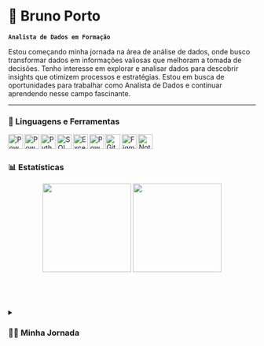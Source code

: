 # 👾 Bruno Porto

**`Analista de Dados em Formação`**

Estou começando minha jornada na área de análise de dados, onde busco transformar dados em informações valiosas que melhoram a tomada de decisões. Tenho interesse em explorar e analisar dados para descobrir insights que otimizem processos e estratégias. Estou em busca de oportunidades para trabalhar como Analista de Dados e continuar aprendendo nesse campo fascinante.

---

### 🧰 Linguagens e Ferramentas

<p align="left">
  <img align="left" alt="Power Apps" width="30px" src="https://upload.wikimedia.org/wikipedia/commons/4/47/Microsoft_PowerApps_logo.svg" />
  <img align="left" alt="Power Apps" width="30px" src="https://img.icons8.com/color/48/000000/microsoft-power-apps.png" />
  <img align="left" alt="Python" width="30px" src="https://cdn.jsdelivr.net/gh/devicons/devicon/icons/python/python-original.svg" />
  <img align="left" alt="SQL Server" width="30px" src="https://cdn.jsdelivr.net/gh/devicons/devicon/icons/microsoftsqlserver/microsoftsqlserver-plain.svg" />
  <img align="left" alt="Excel" width="30px" src="https://img.icons8.com/fluency/48/000000/microsoft-excel-2019.png" />
  <img align="left" alt="Power BI" width="30px" src="https://img.icons8.com/color/48/000000/power-bi.png" />
  <img align="left" alt="Git" width="30px" src="https://cdn.jsdelivr.net/gh/devicons/devicon/icons/git/git-original.svg" />
  <img align="left" alt="Figma" width="30px" src="https://cdn.jsdelivr.net/gh/devicons/devicon/icons/figma/figma-original.svg" />
  <img align="left" alt="Notion" width="30px" src="https://cdn.jsdelivr.net/gh/devicons/devicon/icons/notion/notion-original.svg" />
</p>
  
<br />

#

### 📊 Estatísticas

<p align="center">
  <img height="180em" src="https://github-readme-stats.vercel.app/api?username=brunoporto1&show_icons=true&theme=dark&include_all_commits=true&count_private=true"/>
  <img height="180em" src="https://github-readme-stats.vercel.app/api/top-langs/?username=brunoporto1&layout=compact&langs_count=7&theme=dark"/>
</p>

<br />

#

<details>
<summary><h3>👨‍💻 Minha Jornada</h3></summary>
  
Ainda não tive a oportunidade de atuar como Analista de Dados formalmente, mas onde trabalho, tenho uma forte atuação com Power Platform e outras tecnologias. Como Analista de Sistemas, meu foco principal envolve gerenciar Firewalls, realizar manutenção de computadores e desenvolver soluções utilizando PowerApps. Durante esse período, descobri minha paixão pela análise de dados enquanto desenvolvia aplicações como sistemas de requisição de reembolso, agendamento de veículos e manutenção, além de um aplicativo para consulta de informações de hardware de notebooks. Esse último permite escanear códigos de barras e exibir dados diretamente no SharePoint. Essas experiências têm ampliado significativamente minha habilidade de programação e despertado meu interesse em me tornar um Analista de Dados.

</details>
